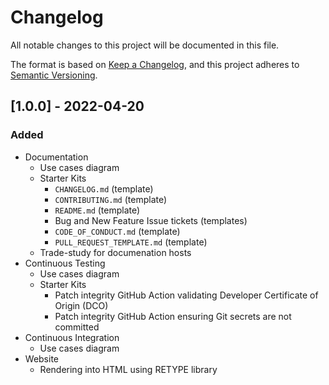 # Changelog

All notable changes to this project will be documented in this file.

The format is based on [Keep a Changelog](https://keepachangelog.com/en/1.0.0/),
and this project adheres to [Semantic Versioning](https://semver.org/spec/v2.0.0.html).

## [1.0.0] - 2022-04-20

### Added 

- Documentation
  - Use cases diagram
  - Starter Kits
    - `CHANGELOG.md` (template)
    - `CONTRIBUTING.md` (template)
    - `README.md` (template)
    - Bug and New Feature Issue tickets (templates)
    - `CODE_OF_CONDUCT.md` (template)
    - `PULL_REQUEST_TEMPLATE.md` (template)
  - Trade-study for documenation hosts
- Continuous Testing
  - Use cases diagram
  - Starter Kits
    - Patch integrity GitHub Action validating Developer Certificate of Origin (DCO)
    - Patch integrity GitHub Action ensuring Git secrets are not committed
- Continuous Integration
  - Use cases diagram
- Website
  - Rendering into HTML using RETYPE library
